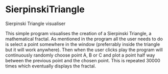 # SierpinskiTriangle
Sierpinski Triangle visualiser

This simple program visualises the creation of a Sierpinski Triangle, a mathematical fractal.
As mentioned in the program all the user needs to do is select a point somewhere in the window (preferrably inside the triangle but it will work anywhere).
Then when the user clicks play the program will continuously randomly choose point A, B or C and plot a point half way between the previous point and the chosen point.
This is repeated 30000 times which eventually displays the fractal.
